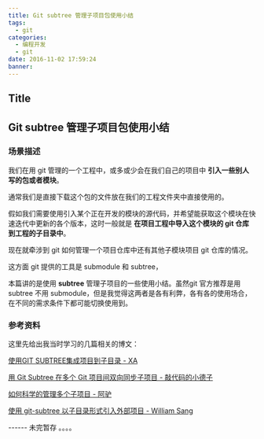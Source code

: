 ```yaml
---
title: Git subtree 管理子项目包使用小结
tags:
  - git
categories:
  - 编程开发
  - git
date: 2016-11-02 17:59:24
banner:
---
```


## Title






## Git subtree 管理子项目包使用小结

### 场景描述

我们在用 git 管理的一个工程中，或多或少会在我们自己的项目中 **引入一些别人写的包或者模块**。

通常我们是直接下载这个包的文件放在我们的工程文件夹中直接使用的。

假如我们需要使用引入某个正在开发的模块的源代码，并希望能获取这个模块在快速迭代中更新的各个版本，这时一般就是 **在项目工程中导入这个模块的 git 仓库到工程的子目录中**。

现在就牵涉到 git 如何管理一个项目仓库中还有其他子模块项目 git 仓库的情况。

这方面 git 提供的工具是 submodule 和 subtree，

本篇讲的是使用 **subtree** 管理子项目的一些使用小结。虽然git 官方推荐是用 subtree 不用 submodule，但是我觉得这两者是各有利弊，各有各的使用场合，在不同的需求条件下都可能切换使用到。



### 参考资料

这里先给出我当时学习的几篇相关的博文：

[使用GIT SUBTREE集成项目到子目录 - XA](http://aoxuis.me/post/2013-08-06-git-subtree)

[用 Git Subtree 在多个 Git 项目间双向同步子项目 - 敲代码的小德子](https://segmentfault.com/a/1190000003969060)

[如何科学的管理多个子项目 - 阿驴](https://segmentfault.com/a/1190000006080556)

[使用 git-subtree 以子目录形式引入外部项目 - William Sang](http://www.tuicool.com/articles/veaEBr)



------  未完暂存 。。。。